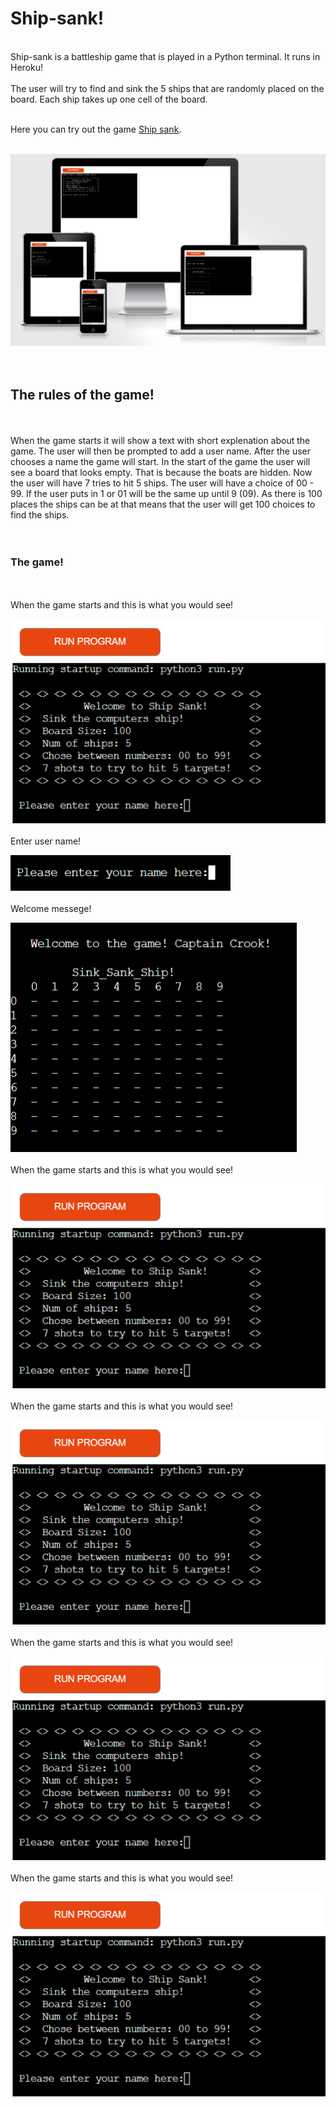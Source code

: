 # Ship-sank!
<br>
Ship-sank is a battleship game that is played in a Python terminal.
It runs in Heroku!
<br>
<br>
The user will try to find and sink the 5 ships that are randomly placed on the board.
Each ship takes up one cell of the board.
<br>
<br>

Here you can try out the game [Ship sank](https://ship-sank.herokuapp.com/).
<br>
<br>

![Screenshot of Am I Responsive page.](/img/amIresponsive.png)
<br>
<br>
<br>

## The rules of the game!
<br>
<br>
When the game starts it will show a text with short explenation about the game.
The user will then be prompted to add a user name.
After the user chooses a name the game will start.
In the start of the game the user will see a board that looks empty.
That is because the boats are hidden.
Now the user will have 7 tries to hit 5 ships.
The user will have a choice of 00 - 99.
If the user puts in 1 or 01 will be the same up until 9 (09).
As there is 100 places the ships can be at that means that the user
will get 100 choices to find the ships.
<br>
<br>
<br>

### The game!
<br>
<br>
When the game starts and this is what you would see!
<br>

![Screenshot of start-page.](/img/start.png)
<br>
<br>
Enter user name!
<br>

![Please enter your name here.](/img/name.png)
<br>
<br>
Welcome messege!
<br>

![Welcome...](/img/welcome.png)
<br>
<br>
When the game starts and this is what you would see!
<br>

![Screenshot of start-page.](/img/start.png)
<br>
<br>
When the game starts and this is what you would see!
<br>

![Screenshot of start-page.](/img/start.png)
<br>
<br>
When the game starts and this is what you would see!
<br>

![Screenshot of start-page.](/img/start.png)
<br>
<br>
When the game starts and this is what you would see!
<br>

![Screenshot of start-page.](/img/start.png)
<br>
<br>
